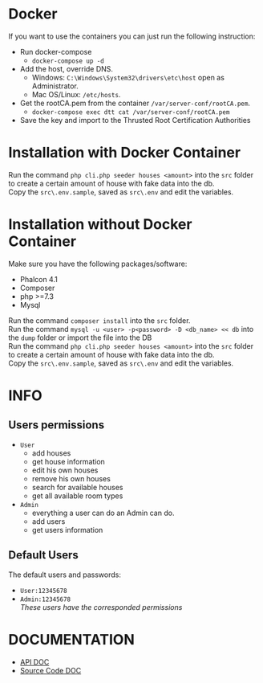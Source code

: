 # Docker
If you want to use the containers you can just run the following instruction:  

* Run docker-compose  
  * `docker-compose up -d`  
* Add the host, override DNS.  
  * Windows: `C:\Windows\System32\drivers\etc\host` open as Administrator.  
  * Mac OS/Linux: `/etc/hosts`.  
* Get the rootCA.pem from the container `/var/server-conf/rootCA.pem`.  
  * `docker-compose exec dtt cat /var/server-conf/rootCA.pem`  
* Save the key and import to the Thrusted Root Certification Authorities  

# Installation with Docker Container
Run the command `php cli.php seeder houses <amount>` into the `src` folder to create a certain amount of house with fake data into the db.  
Copy the `src\.env.sample`, saved as `src\.env` and edit the variables.  

# Installation without Docker Container
Make sure you have the following packages/software:  
* Phalcon 4.1  
* Composer  
* php >=7.3  
* Mysql  

Run the command `composer install` into the `src` folder.  
Run the command `mysql -u <user> -p<password> -D <db_name> << db` into the `dump` folder or import the file into the DB   
Run the command `php cli.php seeder houses <amount>` into the `src` folder to create a certain amount of house with fake data into the db.  
Copy the `src\.env.sample`, saved as `src\.env` and edit the variables.  

# INFO
## Users permissions
* `User`  
  * add houses  
  * get house information  
  * edit his own houses  
  * remove his own houses  
  * search for available houses  
  * get all available room types  
* `Admin`  
  * everything a user can do an Admin can do.  
  * add users  
  * get users information  

## Default Users
The default users and passwords:  
* `User:12345678`  
* `Admin:12345678`  
*These users have the corresponded permissions*

# DOCUMENTATION
* [API DOC](https://documenter.getpostman.com/view/9519887/TVsoGq5R)
* [Source Code DOC](docs/README.md)